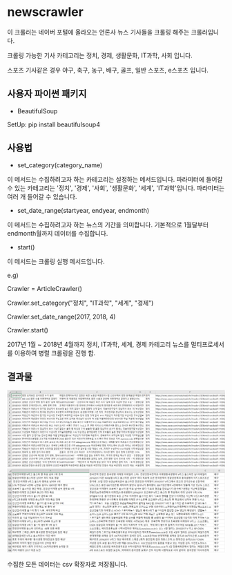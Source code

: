 # newscrawler
이 크롤러는 네이버 포털에 올라오는 언론사 뉴스 기사들을 크롤링 해주는 크롤러입니다.

크롤링 가능한 기사 카테고리는 정치, 경제, 생활문화, IT과학, 사회 입니다.

스포츠 기사같은 경우 야구, 축구, 농구, 배구, 골프, 일반 스포츠, e스포츠 입니다.

## 사용자 파이썬 패키지
  * BeautifulSoup
  
  SetUp: pip install beautifulsoup4

## 사용법

* set_category(category_name)
  
이 메서드는 수집하려고자 하는 카테고리는 설정하는 메서드입니다.
파라미터에 들어갈 수 있는 카테고리는 '정치', '경제', '사회', '생활문화', '세계', 'IT과학'입니다.
파라미터는 여러 개 들어갈 수 있습니다.
  
* set_date_range(startyear, endyear, endmonth)
  
이 메서드는 수집하려고자 하는 뉴스의 기간을 의미합니다. 기본적으로 1월달부터 endmonth월까지 데이터를 수집합니다.
  
* start()
  
이 메서드는 크롤링 실행 메서드입니다.
  
e.g)

Crawler = ArticleCrawler()

Crawler.set_category("정치", "IT과학", "세계", "경제")

Crawler.set_date_range(2017, 2018, 4)

Crawler.start()
  
2017년 1월 ~ 2018년 4월까지 정치, IT과학, 세계, 경제 카테고리 뉴스를 멀티프로세서를 이용하여 병렬 크롤링을 진행 함.
    
 
 ## 결과물
 ![ex_screenshot](./img/article_resultimg.PNG)
 ![ex_screenshot](./img/sport_resultimg.PNG)
 
 수집한 모든 데이터는 csv 확장자로 저장됩니다.
 
